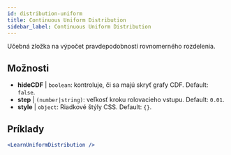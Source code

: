 ```yaml
---
id: distribution-uniform
title: Continuous Uniform Distribution
sidebar_label: Continuous Uniform Distribution
---
```


Učebná zložka na výpočet pravdepodobností rovnomerného rozdelenia.

## Možnosti

* __hideCDF__ | `boolean`: kontroluje, či sa majú skryť grafy CDF. Default: `false`.
* __step__ | `(number|string)`: veľkosť kroku rolovacieho vstupu. Default: `0.01`.
* __style__ | `object`: Riadkové štýly CSS. Default: `{}`.


## Príklady

```jsx live
<LearnUniformDistribution />
```

